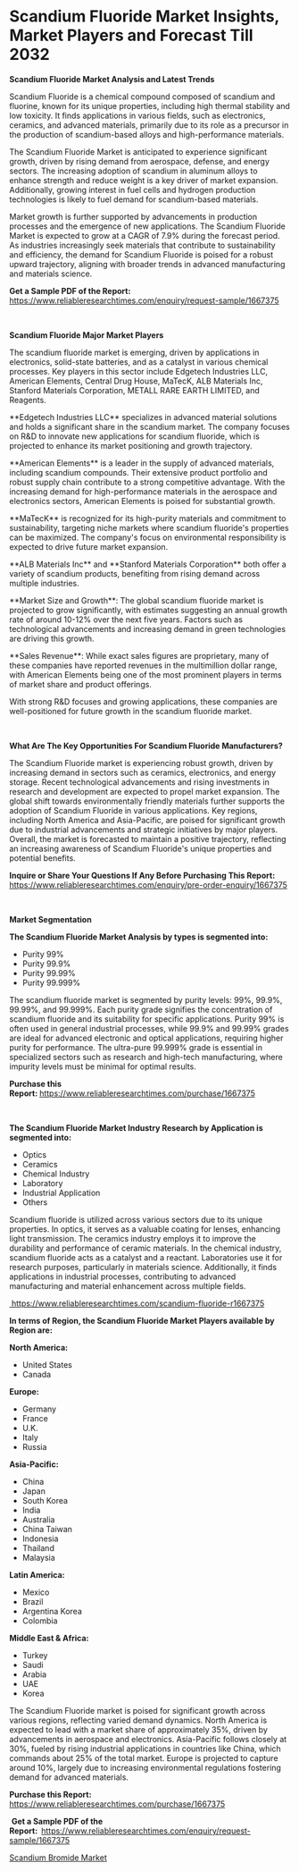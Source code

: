 <p><h1>Scandium Fluoride Market Insights, Market Players and Forecast Till 2032</h1></p><p><strong>Scandium Fluoride Market Analysis and Latest Trends</strong></p>
<p><p>Scandium Fluoride is a chemical compound composed of scandium and fluorine, known for its unique properties, including high thermal stability and low toxicity. It finds applications in various fields, such as electronics, ceramics, and advanced materials, primarily due to its role as a precursor in the production of scandium-based alloys and high-performance materials.</p><p>The Scandium Fluoride Market is anticipated to experience significant growth, driven by rising demand from aerospace, defense, and energy sectors. The increasing adoption of scandium in aluminum alloys to enhance strength and reduce weight is a key driver of market expansion. Additionally, growing interest in fuel cells and hydrogen production technologies is likely to fuel demand for scandium-based materials.</p><p>Market growth is further supported by advancements in production processes and the emergence of new applications. The Scandium Fluoride Market is expected to grow at a CAGR of 7.9% during the forecast period. As industries increasingly seek materials that contribute to sustainability and efficiency, the demand for Scandium Fluoride is poised for a robust upward trajectory, aligning with broader trends in advanced manufacturing and materials science.</p></p>
<p><strong>Get a Sample PDF of the Report:&nbsp;</strong> <a href="https://www.reliableresearchtimes.com/enquiry/request-sample/1667375?utm_campaign=2209&utm_medium=2&utm_source=Github&utm_content=ia&utm_term=07032025&utm_id=scandium-fluoride">https://www.reliableresearchtimes.com/enquiry/request-sample/1667375</a></p>
<p>&nbsp;</p>
<p><strong>Scandium Fluoride Major Market Players</strong></p>
<p><p>The scandium fluoride market is emerging, driven by applications in electronics, solid-state batteries, and as a catalyst in various chemical processes. Key players in this sector include Edgetech Industries LLC, American Elements, Central Drug House, MaTecK, ALB Materials Inc, Stanford Materials Corporation, METALL RARE EARTH LIMITED, and Reagents.</p><p>**Edgetech Industries LLC** specializes in advanced material solutions and holds a significant share in the scandium market. The company focuses on R&D to innovate new applications for scandium fluoride, which is projected to enhance its market positioning and growth trajectory.</p><p>**American Elements** is a leader in the supply of advanced materials, including scandium compounds. Their extensive product portfolio and robust supply chain contribute to a strong competitive advantage. With the increasing demand for high-performance materials in the aerospace and electronics sectors, American Elements is poised for substantial growth.</p><p>**MaTecK** is recognized for its high-purity materials and commitment to sustainability, targeting niche markets where scandium fluoride's properties can be maximized. The company's focus on environmental responsibility is expected to drive future market expansion.</p><p>**ALB Materials Inc** and **Stanford Materials Corporation** both offer a variety of scandium products, benefiting from rising demand across multiple industries. </p><p>**Market Size and Growth**: The global scandium fluoride market is projected to grow significantly, with estimates suggesting an annual growth rate of around 10-12% over the next five years. Factors such as technological advancements and increasing demand in green technologies are driving this growth.</p><p>**Sales Revenue**: While exact sales figures are proprietary, many of these companies have reported revenues in the multimillion dollar range, with American Elements being one of the most prominent players in terms of market share and product offerings. </p><p>With strong R&D focuses and growing applications, these companies are well-positioned for future growth in the scandium fluoride market.</p></p>
<p>&nbsp;</p>
<p><strong>What Are The Key Opportunities For Scandium Fluoride Manufacturers?</strong></p>
<p><p>The Scandium Fluoride market is experiencing robust growth, driven by increasing demand in sectors such as ceramics, electronics, and energy storage. Recent technological advancements and rising investments in research and development are expected to propel market expansion. The global shift towards environmentally friendly materials further supports the adoption of Scandium Fluoride in various applications. Key regions, including North America and Asia-Pacific, are poised for significant growth due to industrial advancements and strategic initiatives by major players. Overall, the market is forecasted to maintain a positive trajectory, reflecting an increasing awareness of Scandium Fluoride's unique properties and potential benefits.</p></p>
<p><strong>Inquire or Share Your Questions If Any Before Purchasing This Report:</strong> <a href="https://www.reliableresearchtimes.com/enquiry/pre-order-enquiry/1667375?utm_campaign=2209&utm_medium=2&utm_source=Github&utm_content=ia&utm_term=07032025&utm_id=scandium-fluoride">https://www.reliableresearchtimes.com/enquiry/pre-order-enquiry/1667375</a></p>
<p>&nbsp;</p>
<p><strong>Market Segmentation</strong></p>
<p><strong>The Scandium Fluoride Market Analysis by types is segmented into:</strong></p>
<p><ul><li>Purity 99%</li><li>Purity 99.9%</li><li>Purity 99.99%</li><li>Purity 99.999%</li></ul></p>
<p><p>The scandium fluoride market is segmented by purity levels: 99%, 99.9%, 99.99%, and 99.999%. Each purity grade signifies the concentration of scandium fluoride and its suitability for specific applications. Purity 99% is often used in general industrial processes, while 99.9% and 99.99% grades are ideal for advanced electronic and optical applications, requiring higher purity for performance. The ultra-pure 99.999% grade is essential in specialized sectors such as research and high-tech manufacturing, where impurity levels must be minimal for optimal results.</p></p>
<p><strong>Purchase this Report:&nbsp;</strong><a href="https://www.reliableresearchtimes.com/purchase/1667375?utm_campaign=2209&utm_medium=2&utm_source=Github&utm_content=ia&utm_term=07032025&utm_id=scandium-fluoride">https://www.reliableresearchtimes.com/purchase/1667375</a></p>
<p>&nbsp;</p>
<p><strong>The Scandium Fluoride Market Industry Research by Application is segmented into:</strong></p>
<p><ul><li>Optics</li><li>Ceramics</li><li>Chemical Industry</li><li>Laboratory</li><li>Industrial Application</li><li>Others</li></ul></p>
<p><p>Scandium fluoride is utilized across various sectors due to its unique properties. In optics, it serves as a valuable coating for lenses, enhancing light transmission. The ceramics industry employs it to improve the durability and performance of ceramic materials. In the chemical industry, scandium fluoride acts as a catalyst and a reactant. Laboratories use it for research purposes, particularly in materials science. Additionally, it finds applications in industrial processes, contributing to advanced manufacturing and material enhancement across multiple fields.</p></p>
<p><a href="https://www.reliableresearchtimes.com/scandium-fluoride-r1667375?utm_campaign=2209&utm_medium=2&utm_source=Github&utm_content=ia&utm_term=07032025&utm_id=scandium-fluoride">&nbsp;https://www.reliableresearchtimes.com/scandium-fluoride-r1667375</a></p>
<p><strong>In terms of Region, the Scandium Fluoride Market Players available by Region are:</strong></p>
<p>
    <p> <strong> North America: </strong>
        <ul>
            <li>United States</li>
            <li>Canada</li>
        </ul>
        </p> 
    <p> <strong> Europe: </strong>
        <ul>
            <li>Germany</li>
            <li>France</li>
            <li>U.K.</li>
            <li>Italy</li>
            <li>Russia</li>
        </ul>
        </p> 
    <p> <strong> Asia-Pacific: </strong>
        <ul>
            <li>China</li>
            <li>Japan</li>
            <li>South Korea</li>
            <li>India</li>
            <li>Australia</li>
            <li>China Taiwan</li>
            <li>Indonesia</li>
            <li>Thailand</li>
            <li>Malaysia</li>
        </ul>
        </p> 
    <p> <strong> Latin America: </strong>
        <ul>
            <li>Mexico</li>
            <li>Brazil</li>
            <li>Argentina Korea</li>
            <li>Colombia</li>
        </ul>
        </p> 
    <p> <strong> Middle East & Africa: </strong>
        <ul>
            <li>Turkey</li>
            <li>Saudi</li>
            <li>Arabia</li>
            <li>UAE</li>
            <li>Korea</li>
        </ul>
    </p>
    </p>
<p><p>The Scandium Fluoride market is poised for significant growth across various regions, reflecting varied demand dynamics. North America is expected to lead with a market share of approximately 35%, driven by advancements in aerospace and electronics. Asia-Pacific follows closely at 30%, fueled by rising industrial applications in countries like China, which commands about 25% of the total market. Europe is projected to capture around 10%, largely due to increasing environmental regulations fostering demand for advanced materials.</p></p>
<p><strong>Purchase this Report: </strong><a href="https://www.reliableresearchtimes.com/purchase/1667375?utm_campaign=2209&utm_medium=2&utm_source=Github&utm_content=ia&utm_term=07032025&utm_id=scandium-fluoride">https://www.reliableresearchtimes.com/purchase/1667375</a></p>
<p>&nbsp;<strong>Get a Sample PDF of the Report:&nbsp;&nbsp;</strong><a href="https://www.reliableresearchtimes.com/enquiry/request-sample/1667375?utm_campaign=2209&utm_medium=2&utm_source=Github&utm_content=ia&utm_term=07032025&utm_id=scandium-fluoride">https://www.reliableresearchtimes.com/enquiry/request-sample/1667375</a></p>
<p><strong></strong></p>
<p><p><a href="https://github.com/nicoletavirag/Market-Research-Report-List-5/blob/main/scandium-bromide-market.md?utm_campaign=2209&utm_medium=2&utm_source=Github&utm_content=ia&utm_term=07032025&utm_id=scandium-fluoride">Scandium Bromide Market</a></p></p>